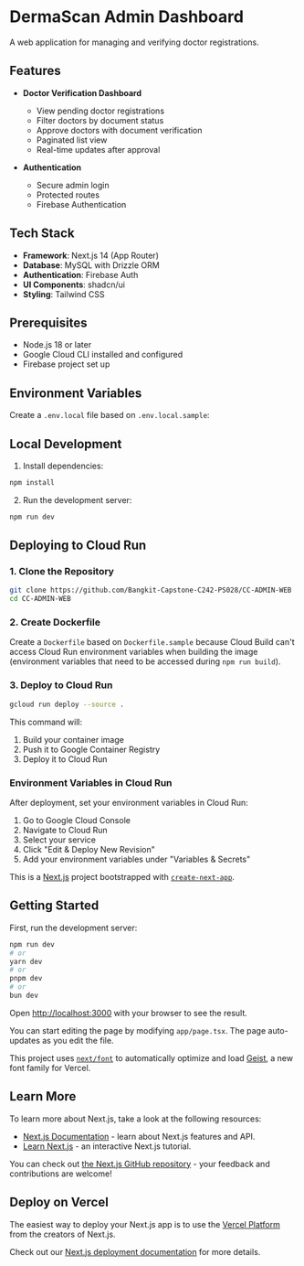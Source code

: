# DermaScan Admin Dashboard

A web application for managing and verifying doctor registrations.

## Features

- **Doctor Verification Dashboard**
  - View pending doctor registrations
  - Filter doctors by document status
  - Approve doctors with document verification
  - Paginated list view
  - Real-time updates after approval

- **Authentication**
  - Secure admin login
  - Protected routes
  - Firebase Authentication

## Tech Stack

- **Framework**: Next.js 14 (App Router)
- **Database**: MySQL with Drizzle ORM
- **Authentication**: Firebase Auth
- **UI Components**: shadcn/ui
- **Styling**: Tailwind CSS

## Prerequisites

- Node.js 18 or later
- Google Cloud CLI installed and configured
- Firebase project set up

## Environment Variables

Create a `.env.local` file based on `.env.local.sample`:

## Local Development

1. Install dependencies:
```bash
npm install
```

2. Run the development server:
```bash
npm run dev
```

## Deploying to Cloud Run

### 1. Clone the Repository
```bash
git clone https://github.com/Bangkit-Capstone-C242-PS028/CC-ADMIN-WEB
cd CC-ADMIN-WEB
```

### 2. Create Dockerfile
Create a `Dockerfile` based on `Dockerfile.sample` because Cloud Build can't access Cloud Run environment variables when building the image (environment variables that need to be accessed during `npm run build`).

### 3. Deploy to Cloud Run

```bash
gcloud run deploy --source .
```

This command will:
1. Build your container image
2. Push it to Google Container Registry
3. Deploy it to Cloud Run

### Environment Variables in Cloud Run

After deployment, set your environment variables in Cloud Run:

1. Go to Google Cloud Console
2. Navigate to Cloud Run
3. Select your service
4. Click "Edit & Deploy New Revision"
5. Add your environment variables under "Variables & Secrets"

This is a [Next.js](https://nextjs.org) project bootstrapped with [`create-next-app`](https://nextjs.org/docs/app/api-reference/cli/create-next-app).

## Getting Started

First, run the development server:

```bash
npm run dev
# or
yarn dev
# or
pnpm dev
# or
bun dev
```

Open [http://localhost:3000](http://localhost:3000) with your browser to see the result.

You can start editing the page by modifying `app/page.tsx`. The page auto-updates as you edit the file.

This project uses [`next/font`](https://nextjs.org/docs/app/building-your-application/optimizing/fonts) to automatically optimize and load [Geist](https://vercel.com/font), a new font family for Vercel.

## Learn More

To learn more about Next.js, take a look at the following resources:

- [Next.js Documentation](https://nextjs.org/docs) - learn about Next.js features and API.
- [Learn Next.js](https://nextjs.org/learn) - an interactive Next.js tutorial.

You can check out [the Next.js GitHub repository](https://github.com/vercel/next.js) - your feedback and contributions are welcome!

## Deploy on Vercel

The easiest way to deploy your Next.js app is to use the [Vercel Platform](https://vercel.com/new?utm_medium=default-template&filter=next.js&utm_source=create-next-app&utm_campaign=create-next-app-readme) from the creators of Next.js.

Check out our [Next.js deployment documentation](https://nextjs.org/docs/app/building-your-application/deploying) for more details.
